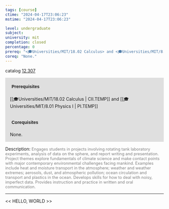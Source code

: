 ```yaml
---
tags: [course]
ctime: "2024-04-17T23:06:23"
mstime: "2024-04-17T23:06:23"

level: undergraduate
subject: 
university: mit
completion: closed
percentage: 0
prereq: "<🎓Universities/MIT/18.02 Calculus> and <🎓Universities/MIT/8.01 Physics I>"
coreq: "None."
---
```


catalog [12.307](http://student.mit.edu/catalog/m12a.html#12.307)

<span style="display: block; padding: 15px; background-color: rgb(100, 100, 100, 0.2);"><font id="m_prereq754_0" style="display: block; font-family: Arial, sans-serif; font-weight: bold; padding: 5px">Prerequisites</font><br><span id="prereq754_0">[[🎓Universities/MIT/18.02 Calculus | CII.TEMP]] and [[🎓Universities/MIT/8.01 Physics I | PI.TEMP]]</span></span>
<span style="display: block; padding: 15px; background-color: rgb(100, 100, 100, 0.2);"><font id="m_coreq754_0" style="display: block; font-family: Arial, sans-serif; font-weight: bold; padding: 5px">Corequisites</font><br><span id="coreq754_0">None.</span></span>

<font style="">Description:</font>
<font style="color: grey; font-size: 0.8rem;">Engages students in projects involving rotating tank laboratory experiments, analysis of data on the sphere, and report writing and presentation. Project themes explore fundamentals of climate science and make contact points with major contemporary environmental challenges facing mankind. Examples include heat and moisture transport in the atmosphere; weather and weather extremes; aerosols, dust, and atmospheric pollution; ocean circulation and transport and plastics in the ocean. Develops skills for how to deal with noisy, imperfect data. Provides instruction and practice in written and oral communication.</font>



---

<< HELLO, WORLD >>
